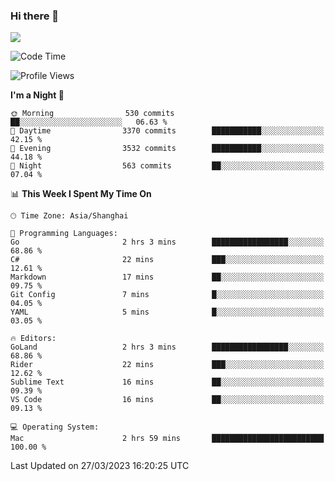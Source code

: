 ### Hi there 👋

<!--
**JJAYCHEN1e/jjaychen1e** is a ✨ _special_ ✨ repository because its `README.md` (this file) appears on your GitHub profile.

Here are some ideas to get you started:

- 🔭 I’m currently working on ...
- 🌱 I’m currently learning ...
- 👯 I’m looking to collaborate on ...
- 🤔 I’m looking for help with ...
- 💬 Ask me about ...
- 📫 How to reach me: ...
- 😄 Pronouns: ...
- ⚡ Fun fact: ...
-->

[![](https://github-readme-stats.vercel.app/api?username=jjaychen1e&show_icons=true)](https://github.com/jjaychen1e/github-readme-stats?count_private=true)

<!--START_SECTION:waka-->
![Code Time](http://img.shields.io/badge/Code%20Time-582%20hrs%2034%20mins-blue)

![Profile Views](http://img.shields.io/badge/Profile%20Views-2-blue)

**I'm a Night 🦉** 

```text
🌞 Morning                530 commits         ██░░░░░░░░░░░░░░░░░░░░░░░   06.63 % 
🌆 Daytime                3370 commits        ███████████░░░░░░░░░░░░░░   42.15 % 
🌃 Evening                3532 commits        ███████████░░░░░░░░░░░░░░   44.18 % 
🌙 Night                  563 commits         ██░░░░░░░░░░░░░░░░░░░░░░░   07.04 % 
```


📊 **This Week I Spent My Time On** 

```text
🕑︎ Time Zone: Asia/Shanghai

💬 Programming Languages: 
Go                       2 hrs 3 mins        █████████████████░░░░░░░░   68.86 % 
C#                       22 mins             ███░░░░░░░░░░░░░░░░░░░░░░   12.61 % 
Markdown                 17 mins             ██░░░░░░░░░░░░░░░░░░░░░░░   09.75 % 
Git Config               7 mins              █░░░░░░░░░░░░░░░░░░░░░░░░   04.05 % 
YAML                     5 mins              █░░░░░░░░░░░░░░░░░░░░░░░░   03.05 % 

🔥 Editors: 
GoLand                   2 hrs 3 mins        █████████████████░░░░░░░░   68.86 % 
Rider                    22 mins             ███░░░░░░░░░░░░░░░░░░░░░░   12.62 % 
Sublime Text             16 mins             ██░░░░░░░░░░░░░░░░░░░░░░░   09.39 % 
VS Code                  16 mins             ██░░░░░░░░░░░░░░░░░░░░░░░   09.13 % 

💻 Operating System: 
Mac                      2 hrs 59 mins       █████████████████████████   100.00 % 
```


 Last Updated on 27/03/2023 16:20:25 UTC
<!--END_SECTION:waka-->
